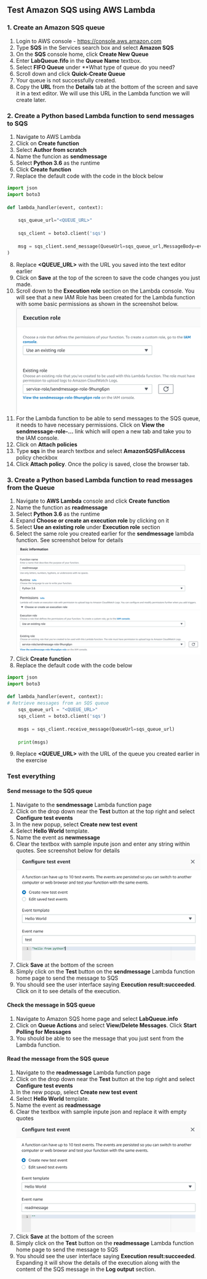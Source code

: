## Test Amazon SQS using AWS Lambda

### 1. Create an Amazon SQS queue
1. Login to AWS console - https://console.aws.amazon.com
2. Type **SQS** in the Services search box and select **Amazon SQS**
3. On the **SQS** console home, click **Create New Queue**
4. Enter **LabQueue.fifo** in the **Queue Name** textbox. 
5. Select **FIFO Queue** under **What type of queue do you need?
6. Scroll down and click **Quick-Create Queue**
7. Your queue is not successfully created.
8. Copy the **URL** from the **Details** tab at the bottom of the screen and save it in a text editor. We will use this URL in the Lambda function we will create later.

### 2. Create a Python based Lambda function to send messages to SQS
1. Navigate to AWS Lambda 
2. Click on **Create function**
3. Select **Author from scratch**
4. Name the funcion as **sendmessage**
5. Select **Python 3.6** as the runtime
6. Click **Create function**
7. Replace the default code with the code in the block below

```python
import json
import boto3

def lambda_handler(event, context):

    sqs_queue_url="<QUEUE_URL>"
    
    sqs_client = boto3.client('sqs')
   
    msg = sqs_client.send_message(QueueUrl=sqs_queue_url,MessageBody=event,MessageGroupId='mygroup',MessageDeduplicationId='dedupeID',
)
```
8. Replace **<QUEUE_URL>** with the URL you saved into the text editor earlier
9. Click on **Save** at the top of the screen to save the code changes you just made.
9. Scroll down to the **Execution role** section on the Lambda console. You will see that a new IAM Role has been created for the Lambda function with some basic permissions as shown in the screenshot below.
![image](./images/IAM.png)
10. For the Lambda function to be able to send messages to the SQS queue, it needs to have necessary permissions. Click on **View the sendmessage-role-...** link which will open a new tab and take you to the IAM console. 
11. Click on **Attach policies**
12. Type **sqs** in the search textbox and select **AmazonSQSFullAccess** policy checkbox
13. Click **Attach policy**. Once the policy is saved, close the browser tab.

### 3. Create a Python based Lambda function to read messages from the Queue

1. Navigate to **AWS Lambda** console and click **Create function**
2. Name the function as **readmessage**
3. Select **Python 3.6** as the runtime
4. Expand **Choose or create an execution role** by clicking on it
5. Select **Use an existing role** under **Execution role** section
6. Select the same role you created earlier for the **sendmessage** lambda function. See screenshot below for details
![readmessage](./images/readmessage.png)
7. Click **Create function**
8. Replace the default code with the code below
``` python
import json
import boto3

def lambda_handler(event, context):
# Retrieve messages from an SQS queue
    sqs_queue_url = "<QUEUE_URL>"
    sqs_client = boto3.client('sqs')

    msgs = sqs_client.receive_message(QueueUrl=sqs_queue_url)
            
    print(msgs)
```
9. Replace **<QUEUE_URL>** with the URL of the queue you created earlier in the exercise

### Test everything
#### Send message to the SQS queue
1. Navigate to the **sendmessage** Lambda function page
2. Click on the drop down near the **Test** button at the top right and select **Configure test events**
3. In the new popup, select **Create new test event**
4. Select **Hello World** template.
5. Name the event as **newmessage**
6. Clear the textbox with sample inpute json and enter any string within quotes. See screenshot below for details
![input](./images/inputtext.png)
7. Click **Save** at the bottom of the screen
8. Simply click on the **Test** button on the **sendmessage** Lambda function home page to send the message to SQS
9. You should see the user interface saying **Execution result:succeeded**. Click on it to see details of the execution. 

#### Check the message in SQS queue
1. Navigate to Amazon SQS home page and select **LabQueue.info**
2. Click on **Queue Actions** and select **View/Delete Messages**. Click **Start Polling for Messages**
3. You should be able to see the message that you just sent from the Lambda function.

#### Read the message from the SQS queue
1. Navigate to the **readmessage** Lambda function page
2. Click on the drop down near the **Test** button at the top right and select **Configure test events**
3. In the new popup, select **Create new test event**
4. Select **Hello World** template.
5. Name the event as **readmessage**
6. Clear the textbox with sample inpute json and replace it with empty quotes
![input](./images/output.png)
7. Click **Save** at the bottom of the screen
8. Simply click on the **Test** button on the **readmessage** Lambda function home page to send the message to SQS
9. You should see the user interface saying **Execution result:succeeded**. Expanding it will show the details of the execution along with the content of the SQS message in the **Log output** section.



